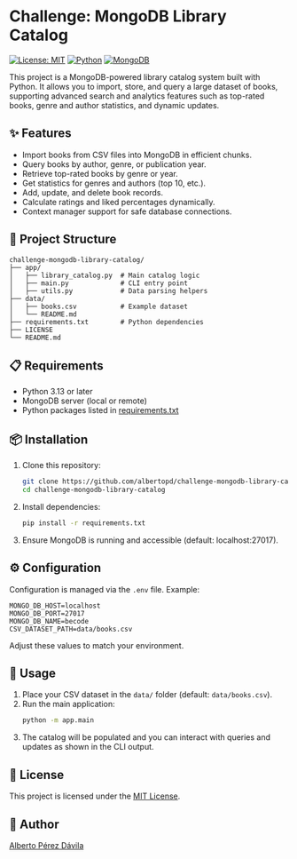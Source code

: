 # Challenge: MongoDB Library Catalog

[![License: MIT](https://img.shields.io/badge/License-MIT-yellow.svg)](LICENSE) [![Python](https://img.shields.io/badge/Python-3.13-blue.svg)](https://www.python.org/) [![MongoDB](https://img.shields.io/badge/MongoDB-8.0-green.svg)](https://www.mongodb.com/)

This project is a MongoDB-powered library catalog system built with Python. It allows you to import, store, and query a large dataset of books, supporting advanced search and analytics features such as top-rated books, genre and author statistics, and dynamic updates.

## ✨ Features

- Import books from CSV files into MongoDB in efficient chunks.
- Query books by author, genre, or publication year.
- Retrieve top-rated books by genre or year.
- Get statistics for genres and authors (top 10, etc.).
- Add, update, and delete book records.
- Calculate ratings and liked percentages dynamically.
- Context manager support for safe database connections.

## 📂 Project Structure

```
challenge-mongodb-library-catalog/
├── app/
│   ├── library_catalog.py  # Main catalog logic
│   ├── main.py             # CLI entry point
│   ├── utils.py            # Data parsing helpers
├── data/
│   ├── books.csv           # Example dataset
│   └── README.md
├── requirements.txt        # Python dependencies
├── LICENSE
└── README.md
```

## 📋 Requirements

- Python 3.13 or later
- MongoDB server (local or remote)
- Python packages listed in [requirements.txt](requirements.txt)

## 📦 Installation

1. Clone this repository:
	```sh
	git clone https://github.com/albertopd/challenge-mongodb-library-catalog.git
	cd challenge-mongodb-library-catalog
	```
2. Install dependencies:
	```sh
	pip install -r requirements.txt
	```
3. Ensure MongoDB is running and accessible (default: localhost:27017).

## ⚙️ Configuration

Configuration is managed via the `.env` file. Example:

```env
MONGO_DB_HOST=localhost
MONGO_DB_PORT=27017
MONGO_DB_NAME=becode
CSV_DATASET_PATH=data/books.csv
```

Adjust these values to match your environment.

## 🚀 Usage

1. Place your CSV dataset in the `data/` folder (default: `data/books.csv`).
2. Run the main application:
	```sh
	python -m app.main
	```
3. The catalog will be populated and you can interact with queries and updates as shown in the CLI output.

## 📜 License

This project is licensed under the [MIT License](LICENSE).

## 👤 Author

[Alberto Pérez Dávila](https://github.com/albertopd)